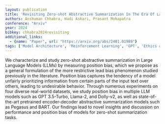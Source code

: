 ```yaml
---
layout: publication
title: 'Revisiting Zero-shot Abstractive Summarization In The Era Of Large Language Models From The Perspective Of Position Bias'
authors: Anshuman Chhabra, Hadi Askari, Prasant Mohapatra
conference: "Arxiv"
year: 2024
bibkey: chhabra2024revisiting
additional_links:
  - {name: "Paper", url: "https://arxiv.org/abs/2401.01989"}
tags: ['Model Architecture', 'Reinforcement Learning', 'GPT', 'Ethics and Bias', 'Applications']
---
```

We characterize and study zero-shot abstractive summarization in Large
Language Models (LLMs) by measuring position bias, which we propose as a
general formulation of the more restrictive lead bias phenomenon studied
previously in the literature. Position bias captures the tendency of a model
unfairly prioritizing information from certain parts of the input text over
others, leading to undesirable behavior. Through numerous experiments on four
diverse real-world datasets, we study position bias in multiple LLM models such
as GPT 3.5-Turbo, Llama-2, and Dolly-v2, as well as state-of-the-art pretrained
encoder-decoder abstractive summarization models such as Pegasus and BART. Our
findings lead to novel insights and discussion on performance and position bias
of models for zero-shot summarization tasks.
